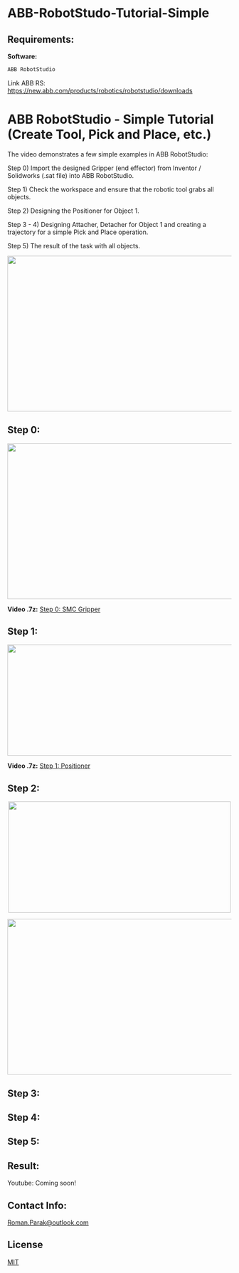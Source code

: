 # ABB-RobotStudo-Tutorial-Simple

## Requirements:

**Software:**
```bash
ABB RobotStudio
```

Link ABB RS: https://new.abb.com/products/robotics/robotstudio/downloads

# ABB RobotStudio - Simple Tutorial (Create Tool, Pick and Place, etc.)

The video demonstrates a few simple examples in ABB RobotStudio:

Step 0) Import the designed Gripper (end effector) from Inventor / Solidworks (.sat file) into ABB RobotStudio.

Step 1) Check the workspace and ensure that the robotic tool grabs all objects.

Step 2) Designing the Positioner for Object 1.

Step 3 - 4) Designing Attacher, Detacher for Object 1 and creating a trajectory for a simple Pick and Place operation.

Step 5) The result of the task with all objects.

<p align="center">
<img src="https://github.com/rparak/ABB-RobotStudo-Tutorial-Simple/blob/master/images/solution_1.PNG" width="700" height="350">
</p>

## Step 0:

<p align="center">
<img src="https://github.com/rparak/ABB-RobotStudo-Tutorial-Simple/blob/master/images/smc_gripper.PNG" width="700" height="350">
</p>

**Video .7z:**
[Step 0: SMC Gripper](https://github.com/rparak/ABB-RobotStudo-Tutorial-Simple/tree/master/video/create_smc_gripper.7z)

## Step 1:

<p align="center">
<img src="https://github.com/rparak/ABB-RobotStudo-Tutorial-Simple/blob/master/images/solution_positioner.png" width="900" height="250">
</p>

**Video .7z:**
[Step 1: Positioner](https://github.com/rparak/ABB-RobotStudo-Tutorial-Simple/tree/master/video/Solution_1_positioner.7z)

## Step 2:

<p align="center">
<img src="https://github.com/rparak/ABB-RobotStudo-Tutorial-Simple/blob/master/images/solution_att_det_1.PNG" width="500" height="250">
</p>

<p align="center">
<img src="https://github.com/rparak/ABB-RobotStudo-Tutorial-Simple/blob/master/images/solution_att_det_2.PNG" width="800" height="350">
</p>

## Step 3:

## Step 4:

## Step 5:

## Result:

Youtube: Coming soon!

## Contact Info:
Roman.Parak@outlook.com

## License
[MIT](https://choosealicense.com/licenses/mit/)
